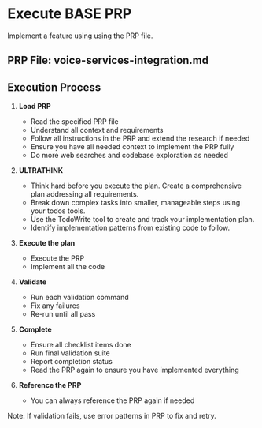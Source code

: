 # Execute BASE PRP

Implement a feature using using the PRP file.

## PRP File: voice-services-integration.md

## Execution Process

1. **Load PRP**

    - Read the specified PRP file
    - Understand all context and requirements
    - Follow all instructions in the PRP and extend the research if needed
    - Ensure you have all needed context to implement the PRP fully
    - Do more web searches and codebase exploration as needed

2. **ULTRATHINK**

    - Think hard before you execute the plan. Create a comprehensive plan addressing all requirements.
    - Break down complex tasks into smaller, manageable steps using your todos tools.
    - Use the TodoWrite tool to create and track your implementation plan.
    - Identify implementation patterns from existing code to follow.

3. **Execute the plan**

    - Execute the PRP
    - Implement all the code

4. **Validate**

    - Run each validation command
    - Fix any failures
    - Re-run until all pass

5. **Complete**

    - Ensure all checklist items done
    - Run final validation suite
    - Report completion status
    - Read the PRP again to ensure you have implemented everything

6. **Reference the PRP**
    - You can always reference the PRP again if needed

Note: If validation fails, use error patterns in PRP to fix and retry.
